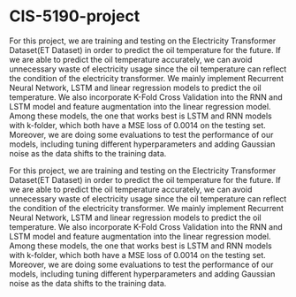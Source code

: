 # CIS-5190-project
For this project, we are training and testing on the Electricity Transformer Dataset(ET Dataset) in order to predict the oil temperature for the future. If we are able to predict the oil temperature accurately, we can avoid unnecessary waste of electricity usage since the oil temperature can reflect the condition of the electricity transformer. We mainly implement Recurrent Neural Network, LSTM and linear regression models to predict the oil temperature. We also incorporate K-Fold Cross Validation into the RNN and LSTM model and feature augmentation into the linear regression model. Among these models, the one that works best is LSTM and RNN models with k-folder, which both have a MSE loss of 0.0014 on the testing set.
Moreover, we are doing some evaluations to test the performance of our models, including tuning different hyperparameters and adding Gaussian noise as the data shifts to the training data.

For this project, we are training and testing on the Electricity Transformer Dataset(ET Dataset) in order to predict the oil temperature for the future. If we are able to predict the oil temperature accurately, we can avoid unnecessary waste of electricity usage since the oil temperature can reflect the condition of the electricity transformer. We mainly implement Recurrent Neural Network, LSTM and linear regression models to predict the oil temperature. We also incorporate K-Fold Cross Validation into the RNN and LSTM model and feature augmentation into the linear regression model. Among these models, the one that works best is LSTM and RNN models with k-folder, which both have a MSE loss of 0.0014 on the testing set.
Moreover, we are doing some evaluations to test the performance of our models, including tuning different hyperparameters and adding Gaussian noise as the data shifts to the training data.
